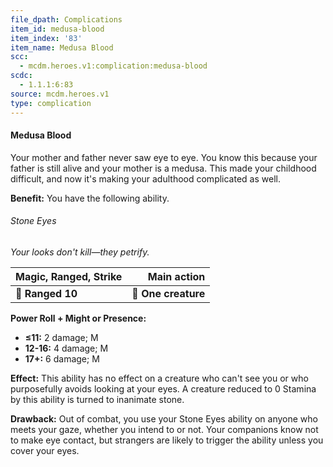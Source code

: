 ```yaml
---
file_dpath: Complications
item_id: medusa-blood
item_index: '83'
item_name: Medusa Blood
scc:
  - mcdm.heroes.v1:complication:medusa-blood
scdc:
  - 1.1.1:6:83
source: mcdm.heroes.v1
type: complication
---
```


#### Medusa Blood

Your mother and father never saw eye to eye. You know this because your father is still alive and your mother is a medusa. This made your childhood difficult, and now it's making your adulthood complicated as well.

**Benefit:** You have the following ability.

###### Stone Eyes

*Your looks don't kill—they petrify.*

| **Magic, Ranged, Strike** |     **Main action** |
| ------------------------- | ------------------: |
| **📏 Ranged 10**          | **🎯 One creature** |

**Power Roll + Might or Presence:**

- **≤11:** 2 damage; M
- **12-16:** 4 damage; M
- **17+:** 6 damage; M

**Effect:** This ability has no effect on a creature who can't see you or who purposefully avoids looking at your eyes. A creature reduced to 0 Stamina by this ability is turned to inanimate stone.

**Drawback:** Out of combat, you use your Stone Eyes ability on anyone who meets your gaze, whether you intend to or not. Your companions know not to make eye contact, but strangers are likely to trigger the ability unless you cover your eyes.
